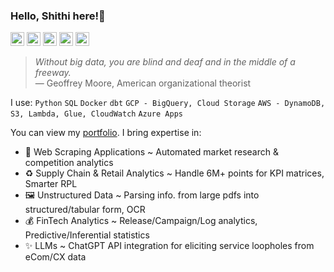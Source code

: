 ### Hello, Shithi here!👋

<a href="https://public.tableau.com/app/profile/shithi.maitra/vizzes"><img width="22" height="22" src="https://cdn.worldvectorlogo.com/logos/tableau-software.svg"></a>
<a href="https://www.linkedin.com/in/shithi-maitra/"><img width="22" height="22" src="https://encrypted-tbn0.gstatic.com/images?q=tbn:ANd9GcQzrdlv1qle8ssb16zhv0dVmNpGUcLxqIlo-A&s"></a>
<a href="https://github.com/shithi30"><img width="22" height="22" src="https://static.vecteezy.com/system/resources/previews/016/833/872/original/github-logo-git-hub-icon-on-white-background-free-vector.jpg"></a>
<a href="https://scholar.google.com/citations?user=f-NGy1YAAAAJ&hl=en"><img width="22" height="22" src="https://user-images.githubusercontent.com/66117993/96351903-818a8b00-1084-11eb-96f6-3a931d66fff6.png"></a>
<a href="https://www.researchgate.net/profile/Shithi-Maitra"><img width="22" height="22" src="https://cdn.iconscout.com/icon/free/png-256/free-researchgate-3521760-2945204.png?f=webp"></a>

> *Without big data, you are blind and deaf and in the middle of a freeway.*<br>
— Geoffrey Moore, American organizational theorist

I use: `Python` `SQL` `Docker` `dbt` `GCP - BigQuery, Cloud Storage` `AWS - DynamoDB, S3, Lambda, Glue, CloudWatch` `Azure Apps`

You can view my [portfolio](https://www.datascienceportfol.io/shithi30). I bring expertise in:
- 🤖 Web Scraping Applications ~ Automated market research & competition analytics
- ♻️ Supply Chain & Retail Analytics ~ Handle 6M+ points for KPI matrices, Smarter RPL
- 🖼️ Unstructured Data ~ Parsing info. from large pdfs into structured/tabular form, OCR
- 💰 FinTech Analytics ~ Release/Campaign/Log analytics, Predictive/Inferential statistics
- ✨ LLMs ~ ChatGPT API integration for eliciting service loopholes from eCom/CX data

<!--I have expertise in the modern Data/Growth analytics stack, with a knack for cross-functional collaboration. Coming from a Computer Science background, I also have research articles presened in intl. conferences. I have recently moved to Canada and am looking for roles in the analytics domain.-->







